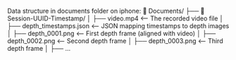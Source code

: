 Data structure in documents folder on iphone:
📂 Documents/
 ├── 📂 Session-UUID-Timestamp/
 │   ├── video.mp4                  <-- The recorded video file
 │   ├── depth_timestamps.json       <-- JSON mapping timestamps to depth images
 │   ├── depth_0001.png              <-- First depth frame (aligned with video)
 │   ├── depth_0002.png              <-- Second depth frame
 │   ├── depth_0003.png              <-- Third depth frame
 │   ├── ...
